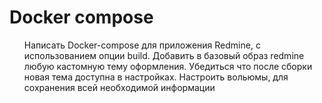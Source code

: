 <h1>Docker compose</h1>
<ul>
<nl>Написать Docker-compose для приложения Redmine, с использованием опции build.</nl>
<nl>Добавить в базовый образ redmine любую кастомную тему оформления.</nl>
<nl>Убедиться что после сборки новая тема доступна в настройках.</nl>
<nl>Настроить вольюмы, для сохранения всей необходимой информации</nl>
</ul>
